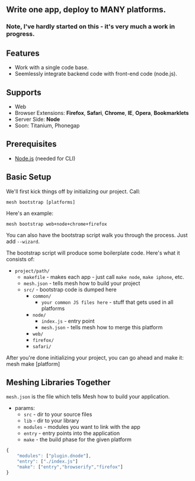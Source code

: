 ## Write one app, deploy to MANY platforms.

### Note, I've hardly started on this - it's very much a work in progress.


## Features

- Work with a single code base.
- Seemlessly integrate backend code with front-end code (node.js).

## Supports

- Web 
- Browser Extensions: **Firefox**, **Safari**, **Chrome**, **IE**, **Opera**, **Bookmarklets**
- Server Side: **Node**
- Soon: Titanium, Phonegap


## Prerequisites

- [Node.js](http://nodejs.org/) (needed for CLI)

## Basic Setup
	
We'll first kick things off by initializing our project. Call:

	mesh bootstrap [platforms]

Here's an example:

	mesh bootstrap web+node+chrome+firefox

You can also have the bootstrap script walk you through the process. Just add `--wizard`.

The bootstrap script will produce some boilerplate code. Here's what it consists of:


- `project/path/`
	- `makefile` - makes each app - just call `make node`, `make iphone`, etc.
	- `mesh.json` - tells mesh how to build your project
	- `src/` - bootstrap code is dumped here
		- `common/`
			- `your common JS files here` - stuff that gets used in all platforms
		- `node/`
			- `index.js` - entry point
			- `mesh.json` - tells mesh how to merge this platform
		- `web/`
		- `firefox/`
		- `safari/`
		
After you're done initializing your project, you can go ahead and make it:
	mesh make [platform]


## Meshing Libraries Together

`mesh.json` is the file which tells Mesh how to build your application. 

- params:
	- `src` - dir to your source files
	- `lib` - dir to your library
	- `modules` - modules you want to link with the app
	- `entry` - entry points into the application
	- `make` - the build phase for the given platform

```javascript
{
	"modules": ["plugin.dnode"],
	"entry": ["./index.js"]
	"make": ["entry","browserify","firefox"]
}
```







